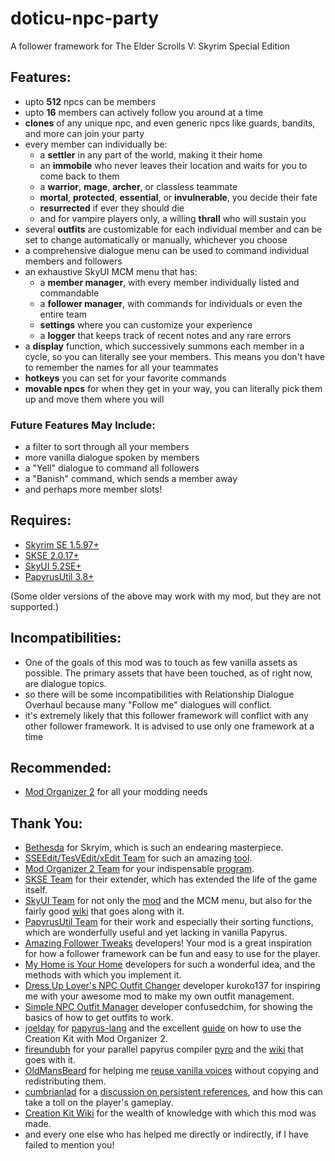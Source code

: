 # doticu-npc-party
A follower framework for The Elder Scrolls V: Skyrim Special Edition

## Features:
- upto **512** npcs can be members
- upto **16** members can actively follow you around at a time
- **clones** of any unique npc, and even generic npcs like guards, bandits, and more can join your party
- every member can individually be:
  - a **settler** in any part of the world, making it their home
  - an **immobile** who never leaves their location and waits for you to come back to them
  - a **warrior**, **mage**, **archer**, or classless teammate
  - **mortal**, **protected**, **essential**, or **invulnerable**, you decide their fate
  - **resurrected** if ever they should die
  - and for vampire players only, a willing **thrall** who will sustain you
- several **outfits** are customizable for each individual member and can be set to change automatically or manually, whichever you choose
- a comprehensive dialogue menu can be used to command individual members and followers
- an exhaustive SkyUI MCM menu that has:
  - a **member manager**, with every member individually listed and commandable
  - a **follower manager**, with commands for individuals or even the entire team
  - **settings** where you can customize your experience
  - a **logger** that keeps track of recent notes and any rare errors
- a **display** function, which successively summons each member in a cycle, so you can literally see your members. This means you don't have to remember the names for all your teammates
- **hotkeys** you can set for your favorite commands
- **movable npcs** for when they get in your way, you can literally pick them up and move them where you will

### Future Features May Include:
- a filter to sort through all your members
- more vanilla dialogue spoken by members
- a "Yell" dialogue to command all followers
- a "Banish" command, which sends a member away
- and perhaps more member slots!

## Requires:
- [Skyrim SE 1.5.97+](https://store.steampowered.com/app/489830/The_Elder_Scrolls_V_Skyrim_Special_Edition/)
- [SKSE 2.0.17+](https://skse.silverlock.org/)
- [SkyUI 5.2SE+](https://www.nexusmods.com/skyrimspecialedition/mods/12604)
- [PapyrusUtil 3.8+](https://www.nexusmods.com/skyrimspecialedition/mods/13048)

(Some older versions of the above may work with my mod, but they are not supported.)

## Incompatibilities:
- One of the goals of this mod was to touch as few vanilla assets as possible. The primary assets that have been touched, as of right now, are dialogue topics.
- so there will be some incompatibilities with Relationship Dialogue Overhaul because many "Follow me" dialogues will conflict.
- it's extremely likely that this follower framework will conflict with any other follower framework. It is advised to use only one framework at a time

## Recommended:
- [Mod Organizer 2](https://www.nexusmods.com/skyrimspecialedition/mods/6194) for all your modding needs

## Thank You:
- [Bethesda](https://bethesda.net) for Skryim, which is such an endearing masterpiece.
- [SSEEdit/TesVEdit/xEdit Team](https://github.com/TES5Edit/TES5Edit) for such an amazing [tool](https://www.nexusmods.com/skyrimspecialedition/mods/164).
- [Mod Organizer 2 Team](https://github.com/ModOrganizer2) for your indispensable [program](https://www.nexusmods.com/skyrimspecialedition/mods/6194).
- [SKSE Team](http://skse.silverlock.org/) for their extender, which has extended the life of the game itself.
- [SkyUI Team](https://github.com/schlangster/skyui) for not only the [mod](https://www.nexusmods.com/skyrimspecialedition/mods/12604) and the MCM menu, but also for the fairly good [wiki](https://github.com/schlangster/skyui/wiki/MCM-API-Reference) that goes along with it.
- [PapyrusUtil Team](https://www.nexusmods.com/skyrimspecialedition/mods/13048) for their work and especially their sorting functions, which are wonderfully useful and yet lacking in vanilla Papyrus.
- [Amazing Follower Tweaks](https://www.nexusmods.com/skyrimspecialedition/mods/6656) developers! Your mod is a great inspiration for how a follower framework can be fun and easy to use for the player.
- [My Home is Your Home](https://www.nexusmods.com/skyrimspecialedition/mods/20227) developers for such a wonderful idea, and the methods with which you implement it.
- [Dress Up Lover's NPC Outfit Changer](https://www.nexusmods.com/skyrimspecialedition/mods/28736) developer kuroko137 for inspiring me with your awesome mod to make my own outfit management.
- [Simple NPC Outfit Manager](https://www.nexusmods.com/skyrimspecialedition/mods/15211) developer confusedchim, for showing the basics of how to get outfits to work.
- [joelday](https://github.com/joelday) for [papyrus-lang](https://github.com/joelday/papyrus-lang) and the excellent [guide](https://github.com/joelday/papyrus-lang/wiki/Using-Mod-Organizer-2) on how to use the Creation Kit with Mod Organizer 2.
- [fireundubh](https://github.com/fireundubh) for your parallel papyrus compiler [pyro](https://github.com/fireundubh/pyro) and the [wiki](https://wiki.fireundubh.com/pyro) that goes with it.
- [OldMansBeard](https://forums.nexusmods.com/index.php?/user/3897072-oldmansbeard/) for helping me [reuse vanilla voices](https://forums.nexusmods.com/index.php?/topic/8223653-reusing-voice-files/) without copying and redistributing them.
- [cumbrianlad](https://forums.nexusmods.com/index.php?/user/31338325-cumbrianlad/) for a [discussion on persistent references](https://forums.nexusmods.com/index.php?/topic/8082738-is-512-persistent-actor-references-bad/), and how this can take a toll on the player's gameplay.
- [Creation Kit Wiki](https://www.creationkit.com/index.php?title=Main_Page) for the wealth of knowledge with which this mod was made.
- and every one else who has helped me directly or indirectly, if I have failed to mention you!
